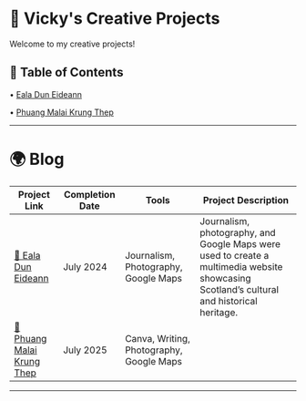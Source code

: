 # 🎨 Vicky's Creative Projects
Welcome to my creative projects! <p>
## 📑 Table of Contents <br>
• [Eala Dun Eideann](https://github.com/redefiningvicky/Creative-Projects?tab=readme-ov-file#-blog-)  <p>
• [Phuang Malai Krung Thep](https://github.com/redefiningvicky/Creative-Projects?tab=readme-ov-file#-blog-)  <p>

---
# 🌍 Blog <br>

| Project Link  | Completion Date | Tools | Project Description |
| ------------- | ------------- | ------------- | ------------- |
| [🦢 Eala Dun Eideann](https://github.com/redefiningvicky/Eala-Dun-Eideann)  | July 2024  | Journalism, Photography, Google Maps  | Journalism, photography, and Google Maps were used to create a multimedia website showcasing Scotland’s cultural and historical heritage.  |
| [🌼 Phuang Malai Krung Thep](https://github.com/redefiningvicky/Phuang-Malai-Krung-Thep)  | July 2025  | Canva, Writing, Photography, Google Maps  |   |

---
